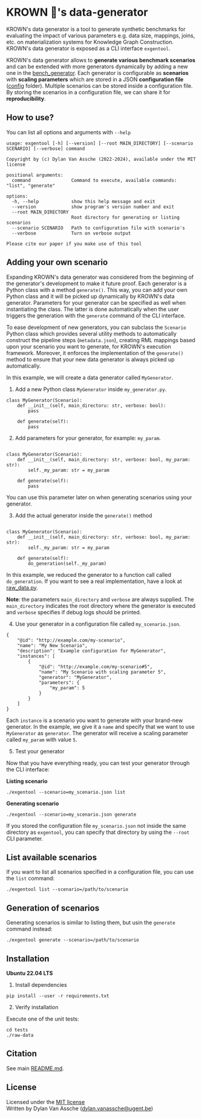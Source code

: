 # KROWN 👑's data-generator

KROWN's data generator is a tool to generate synthetic benchmarks
for evaluating the impact of various parameters
e.g. data size, mappings, joins, etc. on materialization systems
for Knowledge Graph Construction.
KROWN's data generator is exposed as a CLI interface `exgentool`.

KROWN's data generator allows to **generate various benchmark scenarios**
and can be extended with more generators dynamically by adding a new one in
the [bench_generator](./bench_generator). Each generator is configurable
as **scenarios** with **scaling parameters**
which are stored in a JSON **configuration file**
([config](config) folder). Multiple scenarios can be stored inside a configuration
file. By storing the scenarios in a configuration file, we can share it
for **reproducibility**.

## How to use?

You can list all options and arguments with `--help`

```
usage: exgentool [-h] [--version] [--root MAIN_DIRECTORY] [--scenario SCENARIO] [--verbose] command

Copyright by (c) Dylan Van Assche (2022-2024), available under the MIT license

positional arguments:
  command               Command to execute, available commands: "list", "generate"

options:
  -h, --help            show this help message and exit
  --version             show program's version number and exit
  --root MAIN_DIRECTORY
                        Root directory for generating or listing scenarios
  --scenario SCENARIO   Path to configuration file with scenario's
  --verbose             Turn on verbose output

Please cite our paper if you make use of this tool
```

## Adding your own scenario

Expanding KROWN's data generator was considered from the beginning of the 
generator's development to make it future proof. Each generator is a Python
class with a method `generate()`. This way, you can add your own Python class
and it will be picked up dynamically by KROWN's data generator. Parameters
for your generator can be specified as well when instantiating the class.
The latter is done automatically when the user triggers the generation with
the `generate` command of the CLI interface.

To ease development of new generators, you can subclass the `Scenario` Python
class which provides several utility methods to automatically construct
the pipeline steps (`metadata.json`), creating RML mappings based upon your
scenario you want to generate, for KROWN's execution framework. Moreover,
it enforces the implementation of the `generate()` method to ensure that your
new data generator is always picked up automatically.

In this example, we will create a data generator called `MyGenerator`.

1. Add a new Python class `MyGenerator` inside `my_generator.py`.

```
class MyGenerator(Scenario):
    def __init__(self, main_directoru: str, verbose: bool):
        pass
        
    def generate(self):
        pass
```

2. Add parameters for your generator, for example: `my_param`.

```

class MyGenerator(Scenario):
    def __init__(self, main_directory: str, verbose: bool, my_param: str):
        self._my_param: str = my_param
        
    def generate(self):
        pass
```

You can use this parameter later on when generating scenarios using your
generator.

3. Add the actual generator inside the `generate()` method

```

class MyGenerator(Scenario):
    def __init__(self, main_directory: str, verbose: bool, my_param: str):
        self._my_param: str = my_param
        
    def generate(self):
        do_generation(self._my_param)
```

In this example, we reduced the generator to a function call called `do_generation`.
If you want to see a real implementation, have a look at [raw_data.py](./bench_generator/raw_data.py).

**Note**: the parameters `main_directory` and `verbose` are always supplied.
The `main_directory` indicates the root directory where the generator is
executed and `verbose` specifies if debug logs should be printed.

4. Use your generator in a configuration file called `my_scenario.json`.

```
{
    "@id": "http://example.com/my-scenario",
    "name": "My New Scenario",
    "description": "Example configuration for MyGenerator",
    "instances": [
        {
            "@id": "http://example.com/my-scenario#5",
            "name": "My Scenario with scaling parameter 5",
            "generator": "MyGenerator",
            "parameters": {
                "my_param": 5
            }
        }
    ]
}
```

Each `instance` is a scenario you want to generate with your brand-new 
generator. In the example, we give it a `name` and specify that we want to use
`MyGenerator` as `generator`. The generator will receive a scaling parameter
called `my_param` with value `5`.

5. Test your generator

Now that you have everything ready, you can test your generator through
the CLI interface:

**Listing scenario**

```
./exgentool --scenario=my_scenario.json list
```

**Generating scenario**

```
./exgentool --scenario=my_scenario.json generate
```

If you stored the configuration file `my_scenario.json` not inside the same
directory as `exgentool`, you can specify that directory by using the `--root`
CLI parameter.

## List available scenarios

If you want to list all scenarios specified in a configuration file,
you can use the `list` command:

```
./exgentool list --scenario=/path/to/scenario
```

## Generation of scenarios

Generating scenarios is similar to listing them, but usin the `generate`
command instead:

```
./exgentool generate --scenario=/path/to/scenario
```

## Installation

**Ubuntu 22.04 LTS**

1. Install dependencies

```
pip install --user -r requirements.txt
```

2. Verify installation

Execute one of the unit tests:

```
cd tests
./raw-data 
```

## Citation

See main [README.md](../README.md).

## License

Licensed under the [MIT license](./LICENSE)<br>
Written by Dylan Van Assche (dylan.vanassche@ugent.be)

